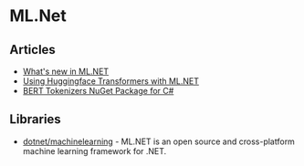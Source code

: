 # ML.Net

## Articles
- [What's new in ML.NET](https://learn.microsoft.com/en-us/dotnet/machine-learning/whats-new/overview)
- [Using Huggingface Transformers with ML.NET](https://rubikscode.net/2021/10/25/using-huggingface-transformers-with-ml-net/)
- [BERT Tokenizers NuGet Package for C#](https://rubikscode.net/2022/09/13/bert-tokenizers-for-ml-net/)

## Libraries
- [dotnet/machinelearning](https://github.com/dotnet/machinelearning) - ML.NET is an open source and cross-platform machine learning framework for .NET.
